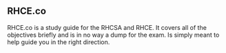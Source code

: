 RHCE.co
-------

RHCE.co is a study guide for the RHCSA and RHCE. It covers all of the objectives briefly and is in no way a dump for the exam. Is simply meant to help guide you in the right direction.


